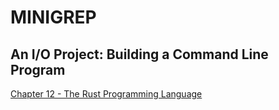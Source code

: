 # MINIGREP

## An I/O Project: Building a Command Line Program

[Chapter 12 - The Rust Programming Language](https://doc.rust-lang.org/book/ch12-00-an-io-project.html)
